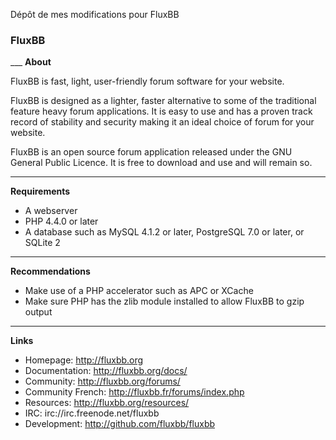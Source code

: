 Dépôt de mes modifications pour FluxBB



<h3>FluxBB</h3>
___
<strong>About</strong>

FluxBB is fast, light, user-friendly forum software for your website.

FluxBB is designed as a lighter, faster alternative to some of the traditional feature heavy forum applications. It is easy to use and has a proven track record of stability and security making it an ideal choice of forum for your website.

FluxBB is an open source forum application released under the GNU General Public
Licence. It is free to download and use and will remain so.

___
<strong>Requirements</strong>

 - A webserver
 - PHP 4.4.0 or later
 - A database such as MySQL 4.1.2 or later, PostgreSQL 7.0 or later, or SQLite 2

___
<strong>Recommendations</strong>

 - Make use of a PHP accelerator such as APC or XCache
 - Make sure PHP has the zlib module installed to allow FluxBB to gzip output

___
<strong>Links</strong>

 - Homepage: http://fluxbb.org
 - Documentation: http://fluxbb.org/docs/
 - Community: http://fluxbb.org/forums/
 - Community French: http://fluxbb.fr/forums/index.php
 - Resources: http://fluxbb.org/resources/
 - IRC: irc://irc.freenode.net/fluxbb
 - Development: http://github.com/fluxbb/fluxbb
